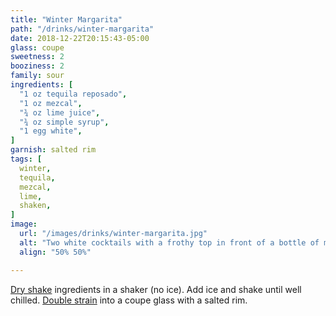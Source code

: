 ```yaml
---
title: "Winter Margarita"
path: "/drinks/winter-margarita"
date: 2018-12-22T20:15:43-05:00
glass: coupe
sweetness: 2
booziness: 2
family: sour
ingredients: [
  "1 oz tequila reposado",
  "1 oz mezcal",
  "¾ oz lime juice",
  "¾ oz simple syrup",
  "1 egg white",
]
garnish: salted rim
tags: [
  winter,
  tequila,
  mezcal,
  lime,
  shaken,
]
image:
  url: "/images/drinks/winter-margarita.jpg"
  alt: "Two white cocktails with a frothy top in front of a bottle of mezcal and a bottle of tequila"
  align: "50% 50%"

---
```


[Dry shake](/techniques/shaking#dry-shaking) ingredients in a shaker (no ice). Add ice and shake until well chilled. [Double strain](/techniques/straining#double-straining) into a coupe glass with a salted rim.
